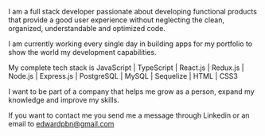 I am a full stack developer passionate about developing functional products that provide a good user experience without neglecting the clean, organized, understandable and optimized code.

I am currently working every single day in building apps for my portfolio to show the world my development capabilities.

My complete tech stack is JavaScript | TypeScript | React.js | Redux.js | Node.js | Express.js | PostgreSQL | MySQL | Sequelize | HTML | CSS3

I want to be part of a company that helps me grow as a person, expand my knowledge and improve my skills.

If you want to contact me you send me a message through Linkedin or an email to edwardpbn@gmail.com
